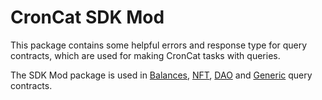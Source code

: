 # CronCat SDK Mod

This package contains some helpful errors and response type for query contracts, which are used for making CronCat tasks with queries.

The SDK Mod package is used in [Balances](https://github.com/CronCats/cw-croncat/tree/beta/split-0.0.0/contracts/mod-balances), [NFT](https://github.com/CronCats/cw-croncat/tree/beta/split-0.0.0/contracts/mod-nft), [DAO](https://github.com/CronCats/cw-croncat/tree/beta/split-0.0.0/contracts/mod-dao) and [Generic](https://github.com/CronCats/cw-croncat/tree/beta/split-0.0.0/contracts/mod-generic) query contracts.

